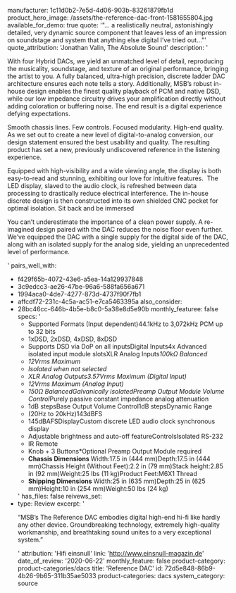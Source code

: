 manufacturer: 1c11d0b2-7e5d-4d06-903b-83261879fb1d
product_hero_image: /assets/the-reference-dac-front-1581655804.jpg
available_for_demo: true
quote: '"... a realistically neutral, astonishingly detailed, very dynamic source component that leaves less of an impression on soundstage and system that anything else digital I’ve tried out..."'
quote_attribution: 'Jonathan Valin, The Absolute Sound'
description: '<p>With four Hybrid DACs, we yield an unmatched level of detail, reproducing the musicality, soundstage, and texture of an original performance, bringing the artist to you. A fully balanced, ultra-high precision, discrete ladder DAC architecture ensures each note tells a story. Additionally, MSB’s robust in-house design enables the finest quality playback of PCM and native DSD, while our low impedance circuitry drives your amplification directly without adding coloration or buffering noise. The end result is a digital experience defying expectations.</p><p>Smooth chassis lines. Few controls. Focused modularity. High-end quality. As we set out to create a new level of digital-to-analog conversion, our design statement ensured the best usability and quality. The resulting product has set a new, previously undiscovered reference in the listening experience.</p><p>Equipped with high-visibility and a wide viewing angle, the display is both easy-to-read and stunning, exhibiting our love for intuitive features. &nbsp;The LED display, slaved to the audio clock, is refreshed between data processing to drastically reduce electrical interference. The in-house discrete design is then constructed into its own shielded CNC pocket for optimal isolation. Sit back and be immersed</p><p>You can’t underestimate the importance of a clean power supply. A re-imagined design paired with the DAC reduces the noise floor even further. We’ve equipped the DAC with a single supply for the digital side of the DAC, along with an isolated supply for the analog side, yielding an unprecedented level of performance.</p>'
pairs_well_with:
  - f429f65b-4072-43e6-a5ea-14a129937848
  - 3c9edcc3-ae26-47be-96a6-588fa656a671
  - 1994aca0-4de7-4277-873d-4737f90f7fb1
  - affcdf72-231c-4c5a-ac51-e7ca5463395a
also_consider:
  - 28bc46cc-646b-4b5e-b8c0-5a38e8d5e90b
monthly_featuree: false
specs: '<ul><li>Supported Formats (Input dependent)44.1kHz to 3,072kHz PCM up to 32 bits<br></li><li>1xDSD, 2xDSD, 4xDSD, 8xDSD<br></li><li>Supports DSD via DoP on all inputsDigital Inputs4x Advanced isolated input module slotsXLR Analog Inputs*100kΩ Balanced<br></li><li>12Vrms Maximum<br></li><li>Isolated when not selected<br></li><li>XLR Analog Outputs3.57Vrms Maximum (Digital Input)<br></li><li>12Vrms Maximum (Analog Input)<br></li><li>150Ω BalancedGalvanically isolatedPreamp Output Module Volume Control*Purely passive constant impedance analog attenuation<br></li><li>1dB stepsBase Output Volume Control1dB stepsDynamic Range<br></li><li>(20Hz to 20kHz)143dBFS<br></li><li>145dBAFSDisplayCustom discrete LED audio clock synchronous display<br></li><li>Adjustable brightness and auto-off featureControlsIsolated RS-232<br></li><li>IR Remote<br></li><li>Knob + 3 Buttons*Optional Preamp Output Module required<br></li><li><b>Chassis Dimensions&nbsp;</b>Width:17.5 in (444 mm)Depth:17.5 in (444 mm)Chassis Height (Without Feet):2.2 in (79 mm)Stack height:2.85 in (92 mm)Weight:25 lbs (11 kg)Product Feet:M6X1 Thread<br></li><li><b>Shipping Dimensions&nbsp;</b>Width:25 in (635 mm)Depth:25 in (625 mm)Height:10 in (254 mm)Weight:50 lbs (24 kg)<br></li></ul>'
has_files: false
reivews_set:
  -
    type: Review
    excerpt: '<p>“MSB’s The Reference DAC embodies digital high-end hi-fi like hardly any other device. Groundbreaking technology, extremely high-quality workmanship, and breathtaking sound unites to a very exceptional system.”</p>'
    attribution: 'Hifi einsnull'
    link: 'http://www.einsnull-magazin.de'
    date_of_review: '2020-06-22'
monthly_feature: false
product-category: product-categories/dacs
title: 'Reference DAC'
id: 72d5e848-86b9-4b26-9b65-311b35ae5033
product-categories: dacs
system_category: source
